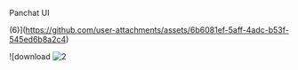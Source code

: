 Panchat UI

(6)](https://github.com/user-attachments/assets/6b6081ef-5aff-4adc-b53f-545ed6b8a2c4)

![download ![2](https://github.com/user-attachments/assets/cbf66841-f8a9-4dcb-87dd-cf5a8e9feca7)
